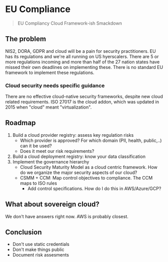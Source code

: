 # EU Compliance

> EU Compliancy Cloud Framework-ish Smackdown

## The problem

NIS2, DORA, GDPR and cloud will be a pain for security practitioners. EU has its regulations and we're all running on
US hyerscalers. There are 5 or more regulations incoming and more than half of the 27 nation states have missed their
own deadlines on implementing these. There is no standard EU framework to implement these regulations.

### Cloud security needs specific guidance

There are no effective cloud-native security frameworks, despite new cloud related requirements. ISO 27017 is the
cloud addon, which was updated in 2015 when "cloud" meant "virtualization".

## Roadmap

1. Build a cloud provider registry: assess key regulation risks
    - Which provider is approved? For which domain (PII, health, public,..) can it be used?
    - Does it meet our risk requirements?
2. Build a cloud deployment registry: know your data classification
3. Implement the governance hierarchy
    - Cloud Security Maturity Model as a cloud centric framework. How do we organize the major security aspects of our cloud?
    - CSMM + CCM: Map control objectives to compliance. The CCM maps to ISO rules
        - Add control specifications. How do I do this in AWS/Azure/GCP?

## What about sovereign cloud?

We don't have answers right now. AWS is probably closest.

## Conclusion

- Don't use static credentials
- Don't make things public
- Document risk assesments
